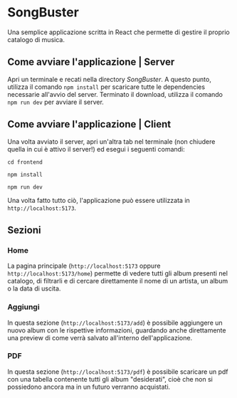 # SongBuster

Una semplice applicazione scritta in React che permette di gestire il proprio catalogo di musica.

## Come avviare l'applicazione | Server

Apri un terminale e recati nella directory _SongBuster_. A questo punto, utilizza il comando `npm install` per scaricare tutte le dependencies necessarie all'avvio del server. Terminato il download, utilizza il comando `npm run dev` per avviare il server.

## Come avviare l'applicazione | Client

Una volta avviato il server, apri un'altra tab nel terminale (non chiudere quella in cui è attivo il server!) ed esegui i seguenti comandi:

```
cd frontend

npm install

npm run dev
```

Una volta fatto tutto ciò, l'applicazione può essere utilizzata in `http://localhost:5173`.

## Sezioni

### Home

La pagina principale (`http://localhost:5173` oppure `http://localhost:5173/home`) permette di vedere tutti gli album presenti nel catalogo, di filtrarli e di cercare direttamente il nome di un artista, un album o la data di uscita.

### Aggiungi

In questa sezione (`http://localhost:5173/add`) è possibile aggiungere un nuovo album con le rispettive informazioni, guardando anche direttamente una preview di come verrà salvato all'interno dell'applicazione.

### PDF

In questa sezione (`http://localhost:5173/pdf`) è possibile scaricare un pdf con una tabella contenente tutti gli album "desiderati", cioè che non si possiedono ancora ma in un futuro verranno acquistati.

